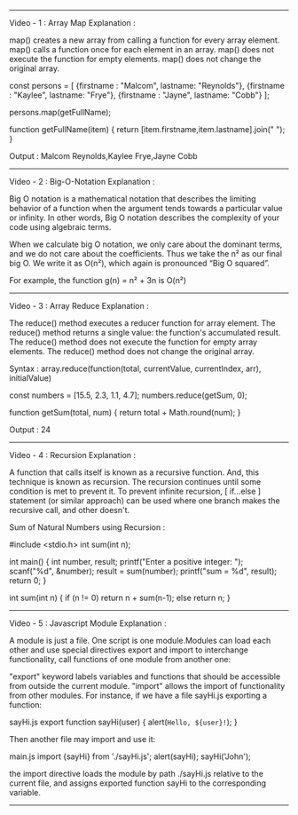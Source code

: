 --------------------------------------------------------------------------------------------------------------------------------------------

Video - 1 : Array Map 
Explanation : 

map() creates a new array from calling a function for every array element.
map() calls a function once for each element in an array.
map() does not execute the function for empty elements.
map() does not change the original array.

const persons = 
[
  {firstname : "Malcom", lastname: "Reynolds"},
  {firstname : "Kaylee", lastname: "Frye"},
  {firstname : "Jayne", lastname: "Cobb"}
];

persons.map(getFullName);

function getFullName(item) {
  return [item.firstname,item.lastname].join(" ");
}

Output : Malcom Reynolds,Kaylee Frye,Jayne Cobb

--------------------------------------------------------------------------------------------------------------------------------------------

Video - 2 : Big-O-Notation 
Explanation : 

Big O notation is a mathematical notation that describes the limiting behavior of a function when the argument tends towards a particular value or infinity.
In other words, Big O notation describes the complexity of your code using algebraic terms.

When we calculate big O notation, we only care about the dominant terms, and we do not care about the coefficients. Thus we take the n² as our final big O. We write it as O(n²), which again is pronounced “Big O squared”.

For example, the function g(n) = n² + 3n is O(n²)

-------------------------------------------------------------------------------------------------------------------------------------------

Video - 3 : Array Reduce 
Explanation :

The reduce() method executes a reducer function for array element.
The reduce() method returns a single value: the function's accumulated result.
The reduce() method does not execute the function for empty array elements.
The reduce() method does not change the original array.

Syntax : array.reduce(function(total, currentValue, currentIndex, arr), initialValue)

const numbers = [15.5, 2.3, 1.1, 4.7];
numbers.reduce(getSum, 0);

function getSum(total, num) 
{
  return total + Math.round(num);
}

Output : 24 

-------------------------------------------------------------------------------------------------------------------------------------------

Video - 4 : Recursion
Explanation :

A function that calls itself is known as a recursive function. And, this technique is known as recursion.
The recursion continues until some condition is met to prevent it.
To prevent infinite recursion, [ if...else ] statement (or similar approach) can be used where one branch makes the recursive call, and other doesn't.

Sum of Natural Numbers using Recursion :

#include <stdio.h>
int sum(int n);

int main() 
{
    int number, result;
    printf("Enter a positive integer: ");
    scanf("%d", &number);
    result = sum(number);
    printf("sum = %d", result);
    return 0;
}

int sum(int n) 
{
    if (n != 0)
        return n + sum(n-1); 
    else
        return n;
}


-------------------------------------------------------------------------------------------------------------------------------------------

Video - 5 : Javascript Module 
Explanation : 

A module is just a file. One script is one module.Modules can load each other and use special directives export and import to interchange functionality, call functions of one module from another one:

"export" keyword labels variables and functions that should be accessible from outside the current module.
"import" allows the import of functionality from other modules.
For instance, if we have a file sayHi.js exporting a function:

sayHi.js
export function sayHi(user) 
{
  alert(`Hello, ${user}!`);
}

Then another file may import and use it:

main.js
import {sayHi} from './sayHi.js';
alert(sayHi);
sayHi('John');

the import directive loads the module by path ./sayHi.js relative to the current file, and assigns exported function sayHi to the corresponding variable.

-------------------------------------------------------------------------------------------------------------------------------------------